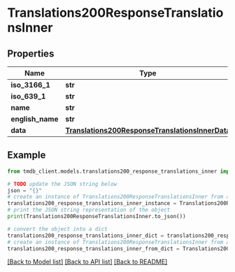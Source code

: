 # Translations200ResponseTranslationsInner


## Properties

Name | Type | Description | Notes
------------ | ------------- | ------------- | -------------
**iso_3166_1** | **str** |  | [optional] 
**iso_639_1** | **str** |  | [optional] 
**name** | **str** |  | [optional] 
**english_name** | **str** |  | [optional] 
**data** | [**Translations200ResponseTranslationsInnerData**](Translations200ResponseTranslationsInnerData.md) |  | [optional] 

## Example

```python
from tmdb_client.models.translations200_response_translations_inner import Translations200ResponseTranslationsInner

# TODO update the JSON string below
json = "{}"
# create an instance of Translations200ResponseTranslationsInner from a JSON string
translations200_response_translations_inner_instance = Translations200ResponseTranslationsInner.from_json(json)
# print the JSON string representation of the object
print(Translations200ResponseTranslationsInner.to_json())

# convert the object into a dict
translations200_response_translations_inner_dict = translations200_response_translations_inner_instance.to_dict()
# create an instance of Translations200ResponseTranslationsInner from a dict
translations200_response_translations_inner_from_dict = Translations200ResponseTranslationsInner.from_dict(translations200_response_translations_inner_dict)
```
[[Back to Model list]](../README.md#documentation-for-models) [[Back to API list]](../README.md#documentation-for-api-endpoints) [[Back to README]](../README.md)



